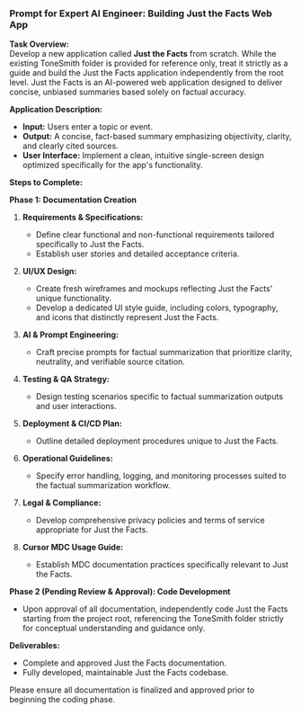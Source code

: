### Prompt for Expert AI Engineer: Building Just the Facts Web App

**Task Overview:**  
Develop a new application called **Just the Facts** from scratch. While the existing ToneSmith folder is provided for reference only, treat it strictly as a guide and build the Just the Facts application independently from the root level. Just the Facts is an AI-powered web application designed to deliver concise, unbiased summaries based solely on factual accuracy.

**Application Description:**  
- **Input:** Users enter a topic or event.
- **Output:** A concise, fact-based summary emphasizing objectivity, clarity, and clearly cited sources.
- **User Interface:** Implement a clean, intuitive single-screen design optimized specifically for the app's functionality.

**Steps to Complete:**

**Phase 1: Documentation Creation**
1. **Requirements & Specifications:**
   - Define clear functional and non-functional requirements tailored specifically to Just the Facts.
   - Establish user stories and detailed acceptance criteria.

2. **UI/UX Design:**
   - Create fresh wireframes and mockups reflecting Just the Facts' unique functionality.
   - Develop a dedicated UI style guide, including colors, typography, and icons that distinctly represent Just the Facts.

3. **AI & Prompt Engineering:**
   - Craft precise prompts for factual summarization that prioritize clarity, neutrality, and verifiable source citation.

4. **Testing & QA Strategy:**
   - Design testing scenarios specific to factual summarization outputs and user interactions.

5. **Deployment & CI/CD Plan:**
   - Outline detailed deployment procedures unique to Just the Facts.

6. **Operational Guidelines:**
   - Specify error handling, logging, and monitoring processes suited to the factual summarization workflow.

7. **Legal & Compliance:**
   - Develop comprehensive privacy policies and terms of service appropriate for Just the Facts.

8. **Cursor MDC Usage Guide:**
   - Establish MDC documentation practices specifically relevant to Just the Facts.

**Phase 2 (Pending Review & Approval): Code Development**
- Upon approval of all documentation, independently code Just the Facts starting from the project root, referencing the ToneSmith folder strictly for conceptual understanding and guidance only.

**Deliverables:**
- Complete and approved Just the Facts documentation.
- Fully developed, maintainable Just the Facts codebase.

Please ensure all documentation is finalized and approved prior to beginning the coding phase.


